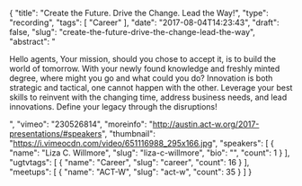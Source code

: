 {
  "title": "Create the Future. Drive the Change. Lead the Way!",
  "type": "recording",
  "tags": [
    "Career"
  ],
  "date": "2017-08-04T14:23:43",
  "draft": false,
  "slug": "create-the-future-drive-the-change-lead-the-way",
  "abstract": "<p>Hello agents, Your mission, should you chose to accept it, is to build the world of tomorrow. With your newly found knowledge and freshly minted degree, where might you go and what could you do? Innovation is both strategic and tactical, one cannot happen with the other. Leverage your best skills to reinvent with the changing time, address business needs, and lead innovations. Define your legacy through the disruptions!</p>",
  "vimeo": "230526814",
  "moreinfo": "http://austin.act-w.org/2017-presentations/#speakers",
  "thumbnail": "https://i.vimeocdn.com/video/651116988_295x166.jpg",
  "speakers": [
    {
      "name": "Liza C. Willmore",
      "slug": "liza-c-willmore",
      "bio": "",
      "count": 1
    }
  ],
  "ugtvtags": [
    {
      "name": "Career",
      "slug": "career",
      "count": 16
    }
  ],
  "meetups": [
    {
      "name": "ACT-W",
      "slug": "act-w",
      "count": 35
    }
  ]
}